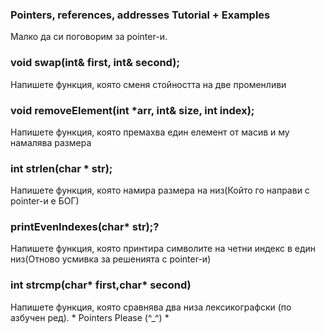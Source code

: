 ### Pointers, references, addresses Tutorial + Examples ###
 Малко да си поговорим за pointer-и.
### void swap(int& first, int& second); ###
Напишете функция, която сменя стойността на две променливи
### void removeElement(int *arr, int& size, int index); ###
Напишете функция, която премахва един елемент от масив и му намалява размера
### int strlen(char * str); ###
Напишете функция, която намира размера на низ(Който го направи с pointer-и e БОГ)
### printEvenIndexes(char* str);? ###
Напишете функция, която принтира символите на четни индекс в един низ(Отново усмивка за решенията с pointer-и)
### int strcmp(char* first,char* second) ###
Напишете функция, която сравнява два низа лексикографски (по азбучен ред). * Pointers  Please (^_^) *